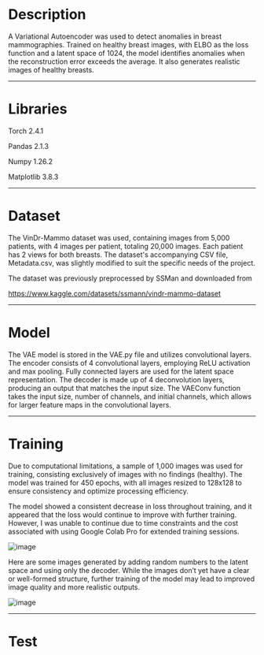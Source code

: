 # Description
A Variational Autoencoder was used to detect anomalies in breast mammographies. Trained on healthy breast images, with ELBO as the loss function and a latent space of 1024, the model identifies anomalies when the reconstruction error exceeds the average. It also generates realistic images of healthy breasts.

---------------------------------------------------------------------------------------------------------------------------------------------
# Libraries

Torch 2.4.1

Pandas 2.1.3

Numpy 1.26.2

Matplotlib 3.8.3


---------------------------------------------------------------------------------------------------------------------------------------------
# Dataset

The VinDr-Mammo dataset was used, containing images from 5,000 patients, with 4 images per patient, totaling 20,000 images. Each patient has 2 views for both breasts. The dataset's accompanying CSV file, Metadata.csv, was slightly modified to suit the specific needs of the project.

The dataset was previously preprocessed by SSMan and downloaded from

https://www.kaggle.com/datasets/ssmann/vindr-mammo-dataset

---------------------------------------------------------------------------------------------------------------------------------------------
# Model

The VAE model is stored in the VAE.py file and utilizes convolutional layers. The encoder consists of 4 convolutional layers, employing ReLU activation and max pooling. Fully connected layers are used for the latent space representation. The decoder is made up of 4 deconvolution layers, producing an output that matches the input size. The VAEConv function takes the input size, number of channels, and initial channels, which allows for larger feature maps in the convolutional layers.


---------------------------------------------------------------------------------------------------------------------------------------------
# Training 

Due to computational limitations, a sample of 1,000 images was used for training, consisting exclusively of images with no findings (healthy). The model was trained for 450 epochs, with all images resized to 128x128 to ensure consistency and optimize processing efficiency.

The model showed a consistent decrease in loss throughout training, and it appeared that the loss would continue to improve with further training. However, I was unable to continue due to time constraints and the cost associated with using Google Colab Pro for extended training sessions.

![image](https://github.com/user-attachments/assets/672a3d2a-5609-45d8-9f4b-bd287a1e1c0e)

Here are some images generated by adding random numbers to the latent space and using only the decoder. While the images don’t yet have a clear or well-formed structure, further training of the model may lead to improved image quality and more realistic outputs.

![image](https://github.com/user-attachments/assets/27a8ae55-d46d-4181-8eb6-07281fca56c3)

---------------------------------------------------------------------------------------------------------------------------------------------
# Test
